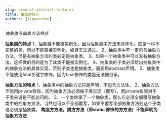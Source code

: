 ```yaml
---
slug: product-abstract-features
title: 抽象的特点
authors: [jiguanchen]
---
```


*抽象类与抽象方法特点*<!--more-->

**抽象类的特点**
1、抽象类不能被实例化，因为抽象类中方法未具体化，这是⼀种不完整的类，所以不能直接实例化，编译无法通过。
2、抽象类中不一定包含抽象⽅方法，但是有抽象方法的类必定是抽象类。
3、如果一个抽象类中可以没有抽象方法，这样做的目的是为了此类不能被实例化。
4、抽象类的⼦类必须给出抽象类中的抽象方法的具体实现，否则⼦类也是抽象类，需要⽤abstract声明。
5、抽象类不能使用final关键字修饰，因为final修饰的类是⽆法被继承。

**抽象⽅法的特点**
1、抽象类中的抽象⽅法只是声明，不包含方法体。
2、抽象方法不能⽤private修饰，因为抽象方法必须被⼦类实现（覆写），⽽private权限对于⼦类来说是不能访问的。
3、一个类继承了一个抽象类，那么它必须全部覆写抽象类中的抽象⽅方法，当然也可以不全部覆写，如果不覆写全部抽象方法则这个子类也必须是抽象类。
		**构造⽅方法，类⽅方法（即static 修饰的⽅方法）不能声明为抽象⽅方法**